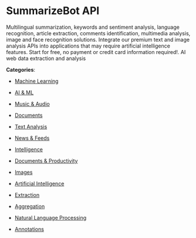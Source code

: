 # SummarizeBot API


Multilingual summarization, keywords and sentiment analysis, language recognition, article extraction, comments identification, multimedia analysis, image and face recognition solutions. Integrate our premium text and image analysis APIs into applications that may require artificial intelligence features.  Start for free, no payment or credit card information required!. AI web data extraction and analysis



**Categories**:

- [Machine Learning](https://github.com/apis-list/apis-list#machine-learning)

- [AI & ML](https://github.com/apis-list/apis-list#ai-and-ml)

- [Music & Audio](https://github.com/apis-list/apis-list#music-and-audio)

- [Documents](https://github.com/apis-list/apis-list#documents)

- [Text Analysis](https://github.com/apis-list/apis-list#text-analysis)

- [News & Feeds](https://github.com/apis-list/apis-list#news-and-feeds)

- [Intelligence](https://github.com/apis-list/apis-list#intelligence)

- [Documents & Productivity](https://github.com/apis-list/apis-list#documents-and-productivity)

- [Images](https://github.com/apis-list/apis-list#images)

- [Artificial Intelligence](https://github.com/apis-list/apis-list#artificial-intelligence)

- [Extraction](https://github.com/apis-list/apis-list#extraction)

- [Aggregation](https://github.com/apis-list/apis-list#aggregation)

- [Natural Language Processing](https://github.com/apis-list/apis-list#natural-language-processing)

- [Annotations](https://github.com/apis-list/apis-list#annotations)



